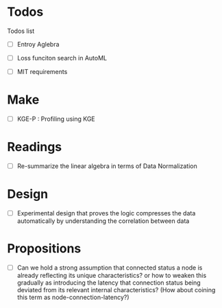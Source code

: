 # Todos
Todos list

- [ ] Entroy Aglebra 
- [ ] Loss funciton search in AutoML

- [ ] MIT requirements

# Make
- [ ] KGE-P : Profiling using KGE

# Readings
- [ ] Re-summarize the linear algebra in terms of Data Normalization

# Design
- [ ] Experimental design that proves the logic compresses the data automatically by understanding the correlation between data

# Propositions
- [ ] Can we hold a strong assumption that connected status a node is already reflecting its unique characteristics? or how to weaken this gradually as introducing the latency that connection status being deviated from its relevant internal characteristics? (How about coining this term as node-connection-latency?)
